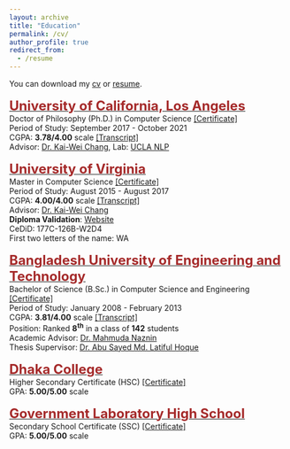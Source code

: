 ```yaml
---
layout: archive
title: "Education"
permalink: /cv/
author_profile: true
redirect_from:
  - /resume
---
```


You can download my [cv](../files/cv_wasi_ahmad.pdf) or [resume](../files/resume_wasi_ahmad.pdf).
<br/><br/>
    <span style="color:black; font-size:17px"><b><a href="https://cs.ucla.edu" target="_blank"><font color="brown" size="5">University of California, Los Angeles</font></a></b></span><br/>
    Doctor of Philosophy (Ph.D.) in Computer Science <a href="../files/phd_certificate.pdf">[Certificate]</a> <br/>
    Period of Study: September 2017 - October 2021 <br/>
    CGPA: <b>3.78/4.00</b> scale <a href="../files/phd_transcript.pdf">[Transcript]</a> <br/>
    Advisor: <a href="http://web.cs.ucla.edu/~kwchang/" target="_blank">Dr. Kai-Wei Chang</a>, Lab: <a href="http://web.cs.ucla.edu/~kwchang/members/" target="_blank">UCLA NLP</a> <br/>
<br/>
    <span style="color:black; font-size:17px"><b><a href="http://www.cs.virginia.edu" target="_blank"><font color="brown" size="5">University of Virginia</font></a></b></span><br/>
    Master in Computer Science <a href="../files/ms_certificate.pdf">[Certificate]</a> <br/>
    Period of Study: August 2015 - August 2017 <br/>
    CGPA: <b>4.00/4.00</b> scale <a href="../files/ms_transcript.pdf">[Transcript]</a> <br/>
    Advisor: <a href="http://web.cs.ucla.edu/~kwchang/" target="_blank">Dr. Kai-Wei Chang</a> <br/>
    <b>Diploma Validation</b>: <a href="http://www.virginia.edu/registrar/cedipl-validate.html" target="_blank">Website</a> <br/>
    CeDiD: 177C-126B-W2D4 <br/>
    First two letters of the name: WA <br/>
<br/>
    <span style="color:black; font-size:17px"><b><a href="http://cse.buet.ac.bd" target="_blank"><font color="brown" size="5">Bangladesh University of Engineering and Technology</font></a></b></span><br/>
    Bachelor of Science (B.Sc.) in Computer Science and Engineering <a href="../files/bsc_certificate.pdf">[Certificate]</a> <br/>
    Period of Study: January 2008 - February 2013 <br/>
    CGPA: <b>3.81/4.00</b> scale <a href="../files/bsc_transcript.pdf">[Transcript]</a> <br/>
    Position: Ranked <b>8<sup>th</sup></b> in a class of <b>142</b> students  <br/>
    Academic Advisor: <a href="http://cse.buet.ac.bd/faculty/facdetail.php?id=mahmudanaznin" target="_blank">Dr. Mahmuda Naznin</a> <br/>
    Thesis Supervisor: <a href="http://cse.buet.ac.bd/faculty/facdetail.php?id=asmlatifulhoque" target="_blank">Dr. Abu Sayed Md. Latiful Hoque</a> <br/>
<br/>
    <span style="color:black; font-size:17px"><b><a href="http://dhakacollege.edu.bd/" target="_blank"><font color="brown" size="5">Dhaka College</font></a></b></span><br/>
    Higher Secondary Certificate (HSC) <a href="../files/hsc_certificate.pdf">[Certificate]</a> <br/>
    GPA: <b>5.00/5.00</b> scale <br/>
<br/>
    <span style="color:black; font-size:17px"><b><a href="http://www.glabdhaka.edu.bd/" target="_blank"><font color="brown" size="5">Government Laboratory High School</font></a></b></span><br/>
    Secondary School Certificate (SSC) <a href="../files/ssc_certificate.pdf">[Certificate]</a> <br/>
    GPA: <b>5.00/5.00</b> scale <br/>
<br/>
    
    
    
